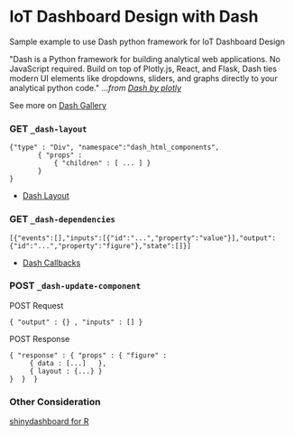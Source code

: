 # IoT Dashboard Design with Dash

Sample example to use Dash python framework for IoT Dashboard Design

"Dash is a Python framework for building analytical web applications. No JavaScript required. Build on top of Plotly.js, React, and Flask, Dash ties modern UI elements like dropdowns, sliders, and graphs directly to your analytical python code." ..._from [Dash by plotly](https://plot.ly/products/dash/)_

See more on [Dash Gallery](https://dash.plot.ly/gallery)


### GET `_dash-layout`

```
{"type" : "Div", "namespace":"dash_html_components", 
       { "props" :
           { "children" : [ ... ] }
       }
}
```

- [Dash Layout](https://dash.plot.ly/getting-started)


### GET `_dash-dependencies`

```
[{"events":[],"inputs":[{"id":"...","property":"value"}],"output":{"id":"...","property":"figure"},"state":[]}]

```


- [Dash Callbacks](https://dash.plot.ly/getting-started-part-2)


### POST `_dash-update-component`

POST Request
```
{ "output" : {} , "inputs" : [] }
```

POST Response
```
{ "response" : { "props" : { "figure" :
     { data : [...]   },
     { layout : {...} }
}  }  }
```


### Other Consideration

[shinydashboard for R](https://rstudio.github.io/shinydashboard/index.html)

